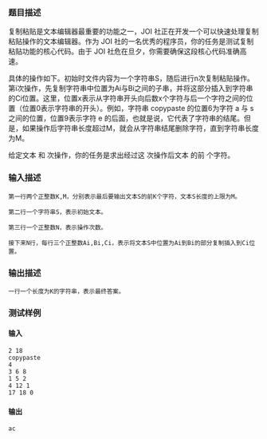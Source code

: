 ### 题目描述

复制粘贴是文本编辑器最重要的功能之一，JOI 社正在开发一个可以快速处理复制粘贴操作的文本编辑器。作为 JOI 社的一名优秀的程序员，你的任务是测试复制粘贴功能的核心代码。由于 JOI 社危在旦夕，你需要确保这段核心代码准确高速。

具体的操作如下。初始时文件内容为一个字符串S，随后进行n次复制粘贴操作。第i次操作，先复制字符串中位置为Ai与Bi之间的子串，并将这部分插入到字符串的Ci位置。这里，位置x表示从字符串开头向后数x个字符与后一个字符之间的位置（位置0表示字符串的开头）。例如，字符串 copypaste 的位置6为字符 a 与 s 之间的位置，位置9表示字符 e 的后面，也就是说，它代表了字符串的结尾。但是，如果操作后字符串长度超过M，就会从字符串结尾删除字符，直到字符串长度为M。

给定文本  和  次操作，你的任务是求出经过这  次操作后文本  的前  个字符。

### 输入描述

```
第一行两个正整数K,M，分别表示最后要输出文本S的前K个字符，文本S长度的上限为M。

第二行一个字符串S，表示初始文本。

第三行一个正整数N，表示操作次数。

接下来N行，每行三个正整数Ai,Bi,Ci，表示将文本S中位置为Ai到Bi的部分复制插入到Ci位置。
```
### 输出描述

```
一行一个长度为K的字符串，表示最终答案。
```

### 测试样例
#### 输入
```
2 18
copypaste
4
3 6 8
1 5 2
4 12 1
17 18 0

```
#### 输出
```
ac
```
